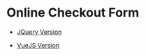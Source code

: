 # Online Checkout Form

- [JQuery Version](https://josephmtinangi.github.io/online-checkout-form/jquery-version/)

- [VueJS Version](https://josephmtinangi.github.io/online-checkout-form/vuejs-version/)
